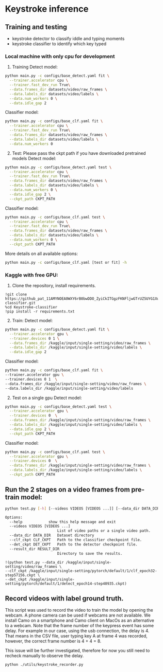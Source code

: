 # Keystroke inference

## Training and testing

- keystroke detector to classify iddle and typing moments
- keystroke classifier to identify which key typed

### Local machine with only cpu for development

1. Training
   Detect model:

```bash
python main.py -c configs/base_detect.yaml fit \
  --trainer.accelerator cpu \
  --trainer.fast_dev_run True\
  --data.frames_dir datasets/video/raw_frames \
  --data.labels_dir datasets/video/labels \
  --data.num_workers 0 \
  --data.idle_gap 2
```

Classifier model:

```bash
python main.py -c configs/base_clf.yaml fit \
  --trainer.accelerator cpu \
  --trainer.fast_dev_run True\
  --data.frames_dir datasets/video/raw_frames \
  --data.labels_dir datasets/video/labels \
  --data.num_workers 0
```

2. Test: Please pass the ckpt path if you have downloaded pretrained models
   Detect model:

```bash
python main.py -c configs/base_detect.yaml test \
  --trainer.accelerator cpu \
  --trainer.fast_dev_run True\
  --data.frames_dir datasets/video/raw_frames \
  --data.labels_dir datasets/video/labels \
  --data.num_workers 0 \
  --data.idle_gap 2 \
  --ckpt_path CKPT_PATH
```

Classifier model:

```bash
python main.py -c configs/base_clf.yaml test \
  --trainer.accelerator cpu \
  --trainer.fast_dev_run True\
  --data.frames_dir datasets/video/raw_frames \
  --data.labels_dir datasets/video/labels \
  --data.num_workers 0 \
  --ckpt_path CKPT_PATH
```

More details on all available options:

```bash
python main.py -c configs/base_clf.yaml [test or fit] -h
```

### Kaggle with free GPU:

1. Clone the repository, install requirements.

```
!git clone https://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@github.com/haily835/Keystroke-classifier.git
%cd Keystroke-classifier
!pip install -r requirements.txt

```

2. Train:
   Detect model:

```bash
python main.py -c configs/base_detect.yaml fit \
  --trainer.accelerator gpu \
  --trainer.devices 0 1 \
  --data.frames_dir /kaggle/input/single-setting/video/raw_frames \
  --data.labels_dir /kaggle/input/single-setting/video/labels \
  --data.idle_gap 2
```

Classifier model:

```bash
python main.py -c configs/base_clf.yaml fit \
--trainer.accelerator gpu \
--trainer.devices 0 1  \
--data.frames_dir /kaggle/input/single-setting/video/raw_frames \
--data.labels_dir /kaggle/input/single-setting/video/labels
```

2. Test on a single gpu
   Detect model:

```bash
python main.py -c configs/base_detect.yaml test \
  --trainer.accelerator gpu \
  --trainer.devices 0  \
  --data.frames_dir /kaggle/input/single-setting/video/raw_frames \
  --data.labels_dir /kaggle/input/single-setting/video/labels \
  --data.idle_gap 2 \
  --ckpt_path CKPT_PATH
```

Classifier model:

```bash
python main.py -c configs/base_clf.yaml test \
  --trainer.accelerator gpu \
  --trainer.devices 0  \
  --data.frames_dir /kaggle/input/single-setting/video/raw_frames \
  --data.labels_dir /kaggle/input/single-setting/video/labels \
  --ckpt_path CKPT_PATH
```

## Run the 2 stages on a video frames from pre-train model:

```bash
python test.py [-h] [--videos VIDEOS [VIDEOS ...]] [--data_dir DATA_DIR] [--clf_ckpt CLF_CKPT] [--det_ckpt DET_CKPT] [--result_dir RESULT_DIR]  -h, 

Options:
  --help            show this help message and exit
  --videos VIDEOS [VIDEOS ...]
                        List of video paths or a single video path.
  --data_dir DATA_DIR   Dataset directory
  --clf_ckpt CLF_CKPT   Path to the classifier checkpoint file.
  --det_ckpt DET_CKPT   Path to the detector checkpoint file.
  --result_dir RESULT_DIR
                        Directory to save the results.
```

```
!(python test.py --data_dir /kaggle/input/single-setting/video/raw_frames \
--clf_ckpt /kaggle/input/single-setting/pytorch/default/1/clf_epoch32-step57156.ckpt \
--det_ckpt /kaggle/input/single-setting/pytorch/default/1/detect_epoch14-step40935.ckpt)
```
## Record videos with label ground truth.

This script was used to record the video to train the model by opening the webcam. A phone camera can be used if webcams are not available. We install Camo on a smartphone and Camo client on MacOs as an alternative to a webcam. Note that the frame number of the keypress event has some delay. For example in our case, using the usb connection, the delay is 4. That means in the CSV file, user typing key A at frame 4 was recorded, however, the correct frame number is 4 + 4 = 8.

This issue will be further investigated, therefore for now you still need to recheck manually to observe the delay.

```
python ./utils/keystroke_recorder.py
```
